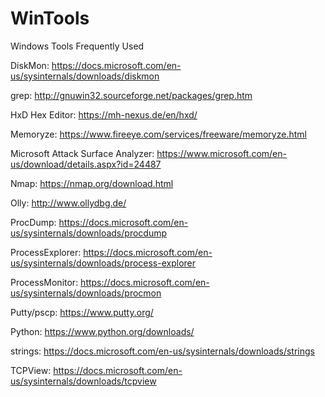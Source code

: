 # WinTools
Windows Tools Frequently Used

DiskMon: https://docs.microsoft.com/en-us/sysinternals/downloads/diskmon

grep: http://gnuwin32.sourceforge.net/packages/grep.htm

HxD Hex Editor: https://mh-nexus.de/en/hxd/

Memoryze: https://www.fireeye.com/services/freeware/memoryze.html

Microsoft Attack Surface Analyzer: https://www.microsoft.com/en-us/download/details.aspx?id=24487

Nmap: https://nmap.org/download.html

Olly: http://www.ollydbg.de/

ProcDump: https://docs.microsoft.com/en-us/sysinternals/downloads/procdump

ProcessExplorer: https://docs.microsoft.com/en-us/sysinternals/downloads/process-explorer

ProcessMonitor: https://docs.microsoft.com/en-us/sysinternals/downloads/procmon

Putty/pscp: https://www.putty.org/

Python: https://www.python.org/downloads/

strings: https://docs.microsoft.com/en-us/sysinternals/downloads/strings

TCPView: https://docs.microsoft.com/en-us/sysinternals/downloads/tcpview
